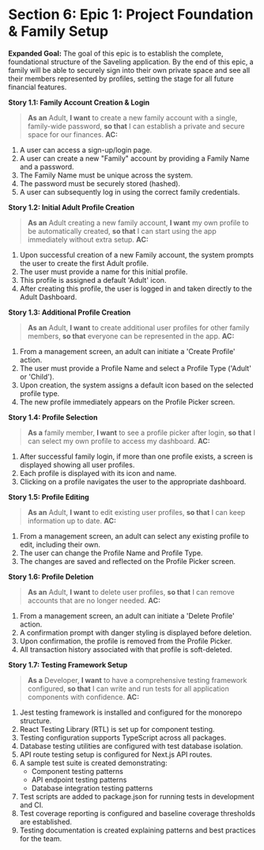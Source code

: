 # Section 6: Epic 1: Project Foundation & Family Setup

**Expanded Goal:**
The goal of this epic is to establish the complete, foundational structure of the Saveling application. By the end of this epic, a family will be able to securely sign into their own private space and see all their members represented by profiles, setting the stage for all future financial features.

**Story 1.1: Family Account Creation & Login**

> **As an** Adult, **I want** to create a new family account with a single, family-wide password, **so that** I can establish a private and secure space for our finances.
> **AC:**

1. A user can access a sign-up/login page.
2. A user can create a new "Family" account by providing a Family Name and a password.
3. The Family Name must be unique across the system.
4. The password must be securely stored (hashed).
5. A user can subsequently log in using the correct family credentials.

**Story 1.2: Initial Adult Profile Creation**

> **As an** Adult creating a new family account, **I want** my own profile to be automatically created, **so that** I can start using the app immediately without extra setup.
> **AC:**

1. Upon successful creation of a new Family account, the system prompts the user to create the first Adult profile.
2. The user must provide a name for this initial profile.
3. This profile is assigned a default 'Adult' icon.
4. After creating this profile, the user is logged in and taken directly to the Adult Dashboard.

**Story 1.3: Additional Profile Creation**

> **As an** Adult, **I want** to create additional user profiles for other family members, **so that** everyone can be represented in the app.
> **AC:**

1. From a management screen, an adult can initiate a 'Create Profile' action.
2. The user must provide a Profile Name and select a Profile Type ('Adult' or 'Child').
3. Upon creation, the system assigns a default icon based on the selected profile type.
4. The new profile immediately appears on the Profile Picker screen.

**Story 1.4: Profile Selection**

> **As a** family member, **I want** to see a profile picker after login, **so that** I can select my own profile to access my dashboard.
> **AC:**

1. After successful family login, if more than one profile exists, a screen is displayed showing all user profiles.
2. Each profile is displayed with its icon and name.
3. Clicking on a profile navigates the user to the appropriate dashboard.

**Story 1.5: Profile Editing**

> **As an** Adult, **I want** to edit existing user profiles, **so that** I can keep information up to date.
> **AC:**

1. From a management screen, an adult can select any existing profile to edit, including their own.
2. The user can change the Profile Name and Profile Type.
3. The changes are saved and reflected on the Profile Picker screen.

**Story 1.6: Profile Deletion**

> **As an** Adult, **I want** to delete user profiles, **so that** I can remove accounts that are no longer needed.
> **AC:**

1. From a management screen, an adult can initiate a 'Delete Profile' action.
2. A confirmation prompt with danger styling is displayed before deletion.
3. Upon confirmation, the profile is removed from the Profile Picker.
4. All transaction history associated with that profile is soft-deleted.

**Story 1.7: Testing Framework Setup**

> **As a** Developer, **I want** to have a comprehensive testing framework configured, **so that** I can write and run tests for all application components with confidence.
> **AC:**

1. Jest testing framework is installed and configured for the monorepo structure.
2. React Testing Library (RTL) is set up for component testing.
3. Testing configuration supports TypeScript across all packages.
4. Database testing utilities are configured with test database isolation.
5. API route testing setup is configured for Next.js API routes.
6. A sample test suite is created demonstrating:
   - Component testing patterns
   - API endpoint testing patterns
   - Database integration testing patterns
7. Test scripts are added to package.json for running tests in development and CI.
8. Test coverage reporting is configured and baseline coverage thresholds are established.
9. Testing documentation is created explaining patterns and best practices for the team.
